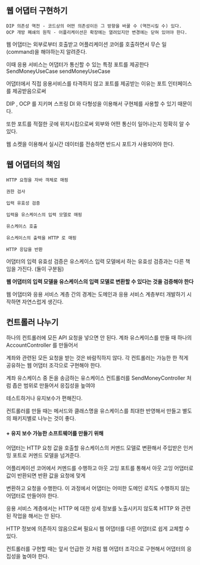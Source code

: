 ## 웹 어댑터 구현하기 
```
DIP 의존성 역전 - 코드상의 어떤 의존성이든 그 방향을 바꿀 수 (역전시킬 수) 있다.
OCP 개방 폐쇄의 원칙 - 어플리케이션은 확장에는 열려있지만 변경에는 닫혀 있어야 한다.
```

웹 어댑터는 외부로부터 호출받고 어플리케이션 코어를 호출하면서 무슨 일(command)을 해야하는지 알려준다.

이때 응용 서비스는 어댑터가 통신할 수 있는 특정 포트를 제공한다 SendMoneyUseCase sendMoneyUseCase

어댑터에서 직접 응용서비스를 타격하지 않고 포트를 제공받는 이유는 포트 인터페이스를 제공받음으로써 

DIP , OCP 를 지키며 스프링 DI  와 다형성을 이용해서 구현체를 사용할 수 있기 때문이다. 

또한 포트를 적절한 곳에 위치시킴으로써 외부와 어떤 통신이 일어나는지 정확히 알 수 있다.

웹 소켓을 이용해서 실시간 데이터를 전송하면 반드시 포트가 사용되어야 한다. 

## 웹 어댑터의 책임 

```
HTTP 요청을 자바 객체로 매핑

권한 검사

입력 유효성 검증 

입력을 유스케이스의 입력 모델로 매핑

유스케이스 호출

유스케이스의 출력을 HTTP 로 매핑

HTTP 응답을 반환

```

어댑터의 입력 유효성 검증은 유스케이스 입력 모델에서 하는 유효성 검증과는 다른 책임을 가진다. (둘이 구분됨)

**웹 어댑터의 입력 모델을 유스케이스의 입력 모델로 변환할 수 있다는 것을 검증해야 한다**

웹 어댑터와 응용 서비스 계층 간의 경계는 도메인과 응용 서비스 계층부터 개발하기 시작하면 자연스럽게 생긴다.

## 컨트롤러 나누기

하나의 컨트롤러에 모든 API 요청을 넣으면 안 된다. 계좌 유스케이스를 만들 때 하나의 AccountController 를 만들어서

계좌와 관련된 모든 요청을 받는 것은 바람직하지 않다. 각 컨트롤러는 가능한 한 적게 공유하는 웹 어댑터 조각으로 구현해야 한다. 

계좌 유스케이스 중 돈을 송금하는 유스케이스 컨트롤러를  SendMoneyController 처럼 좁은 범위로 만들어서 응집성을 높여야

테스트하거나 유지보수가 편해진다.

컨트롤러를 만들 때는 메서드와 클래스명을 유스케이스를 최대한 반영해서 만들고 별도의 패키지별로 나누는 것이 좋다.


#### + 유지 보수 가능한 소프트웨어를 만들기 위해

어댑터는 HTTP 요청 값을 호출할 유스케이스의 커맨드 모델로 변환해서 주입받은 인커밍 포트로 커멘드 모델을 넘겨준다. 

어플리케이션 코어에서 커멘드를 수행하고 아웃 고잉 포트를 통해서 아웃 고잉 어댑터로 값이 반환되면 반환 값을 요청에 맞게

변환하고 요청을 수행한다. 이 과정에서 어댑터는 어떠한 도메인 로직도 수행하지 않는 어댑터로 만들어야 한다. 

응용 서비스 계층에서는 HTTP 에 대한 상세 정보를 노출시키지 않도록 HTTP 와 관련된 작업을 해서는 안 된다. 

HTTP 정보에 의존하지 않음으로써 필요시 웹 어댑터를 다른 어댑터로 쉽게 교체할 수 있다.

컨트롤러를 구현할 때는 앞서 언급한 것 처럼 웹 어댑터 조각으로 구현해서 어댑터의 응집성을 높여야 한다. 



